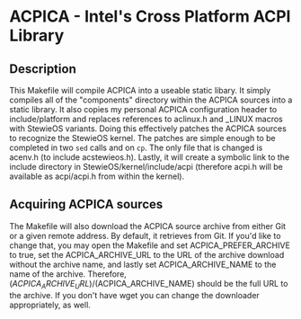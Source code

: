 # ACPICA - Intel's Cross Platform ACPI Library

## Description

This Makefile will compile ACPICA into a useable static libary. It simply compiles all of the "components" directory within the ACPICA sources into a static library.  It also copies my personal ACPICA configuration header to include/platform and replaces references to aclinux.h and _LINUX macros with StewieOS variants. Doing this effectively patches the ACPICA sources to recognize the StewieOS kernel. The patches are simple enough to be completed in two `sed` calls and on `cp`. The only file that is changed is acenv.h (to include acstewieos.h). Lastly, it will create a symbolic link to the include directory in StewieOS/kernel/include/acpi (therefore acpi.h will be available as acpi/acpi.h from within the kernel).

## Acquiring ACPICA sources

The Makefile will also download the ACPICA source archive from either Git or a given remote address. By default, it retrieves from Git. If you'd like to change that, you may open the Makefile and set ACPICA_PREFER_ARCHIVE to true, set the ACPICA_ARCHIVE_URL to the URL of the archive download without the archive name, and lastly set ACPICA_ARCHIVE_NAME to the name of the archive. Therefore, $(ACPICA_ARCHIVE_URL)/$(ACPICA_ARCHIVE_NAME) should be the full URL to the archive. If you don't have wget you can change the downloader appropriately, as well.